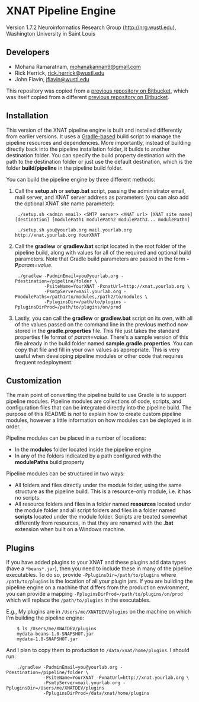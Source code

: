 XNAT Pipeline Engine
====================

Version 1.7.2
Neuroinformatics Research Group (http://nrg.wustl.edu), Washington University in Saint Louis

Developers
----------

* Mohana Ramaratnam, mohanakannan9@gmail.com
* Rick Herrick, rick.herrick@wustl.edu
* John Flavin, jflavin@wustl.edu

This repository was copied from a [previous repository on Bitbucket](https://bitbucket.org/xnatdev/xnat-pipeline), which was itself copied from a different [previous repository on Bitbucket](https://bitbucket.org/nrg/pipeline_1_7dev).

Installation
------------

This version of the XNAT pipeline engine is built and installed differently from earlier
versions. It uses a [Gradle-based](http://www.gradle.org) build script to manage the pipeline
resources and dependencies. More importantly, instead of building directly back into the
pipeline installation folder, it builds to another destination folder. You can specify the
build property destination with the path to the destination folder or just use the default
destination, which is the folder **build/pipeline** in the pipeline build folder.

You can build the pipeline engine by three different methods:

1. Call the **setup.sh** or **setup.bat** script, passing the administrator email, mail server,
and XNAT server address as parameters (you can also add the optional XNAT site name parameter):

        ./setup.sh <admin email> <SMTP server> <XNAT url> [XNAT site name] [destination] [modulePath1 modulePath2 modulePath3... modulePathn]

        ./setup.sh you@yourlab.org mail.yourlab.org http://xnat.yourlab.org YourXNAT

2. Call the **gradlew** or **gradlew.bat** script located in the root folder of the pipeline
build, along with values for all of the required and optional build parameters. Note that
Gradle build parameters are passed in the form **-P**_param_=_value_.

        ./gradlew -PadminEmail=you@yourlab.org -Pdestination=/pipeline/folder \
                  -PsiteName=YourXNAT -PxnatUrl=http://xnat.yourlab.org \
                  -PsmtpServer=mail.yourlab.org -PmodulePaths=/path1/to/modules,/path2/to/modules \
                  -PpluginsDir=/path/to/plugins -PpluginsDirProd=/path/to/plugins/on/prod

3. Lastly, you can call the **gradlew** or **gradlew.bat** script on its own, with all of the
values passed on the command line in the previous method now stored in the **gradle.properties**
file. This file just takes the standard properties file format of _param_=_value_. There's a
sample version of this file already in the build folder named **sample.gradle.properties**.
You can copy that file and fill in your own values as appropriate. This is very useful when
developing pipeline modules or other code that requires frequent redeployment.

Customization
-------------

The main point of converting the pipeline build to use Gradle is to support pipeline modules.
Pipeline modules are collections of code, scripts, and configuration files that can be integrated
directly into the pipeline build. The purpose of this README is _not_ to explain how to create
custom pipeline modules, however a little information on how modules can be deployed is in
order.

Pipeline modules can be placed in a number of locations:

* In the **modules** folder located inside the pipeline engine
* In any of the folders indicated by a path configured with the **modulePaths** build property

Pipeline modules can be structured in two ways:

* All folders and files directly under the module folder, using the same structure as the
pipeline build. This is a resource-only module, i.e. it has no scripts.
* All resource folders and files in a folder named **resources** located under the module
folder and all script folders and files in a folder named **scripts** located under the module
folder. Scripts are treated somewhat differently from resources, in that they are renamed
with the **.bat** extension when built on a Windows machine.


Plugins
-------------

If you have added plugins to your XNAT and these plugins add data types (have a `*beans*.jar`), 
then you need to include these in many of the pipeline executables. To do so, provide `-PpluginsDir=/path/to/plugins`
where `/path/to/plugins` is the location of all your plugin jars. If you are building the pipeline
engine on a machine that differs from the production environment, you can provide a mapping `-PpluginsDirProd=/path/to/plugins/on/prod`
which will replace the `/path/to/plugins` in the executables.

E.g., My plugins are in `/Users/me/XNATDEV/plugins` on the machine on which I'm building the pipeline engine:

		$ ls /Users/me/XNATDEV/plugins
		mydata-beans-1.0-SNAPSHOT.jar
		mydata-1.0-SNAPSHOT.jar


And I plan to copy them to production to `/data/xnat/home/plugins`. I should run:

        ./gradlew -PadminEmail=you@yourlab.org -Pdestination=/pipeline/folder \
                  -PsiteName=YourXNAT -PxnatUrl=http://xnat.yourlab.org \
                  -PsmtpServer=mail.yourlab.org -PpluginsDir=/Users/me/XNATDEV/plugins
                  -PpluginsDirProd=/data/xnat/home/plugins
